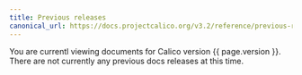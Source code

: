 ```yaml
---
title: Previous releases
canonical_url: https://docs.projectcalico.org/v3.2/reference/previous-releases
---
```



You are currentl viewing documents for Calico version {{ page.version }}. There are not currently any previous docs releases at this time.

